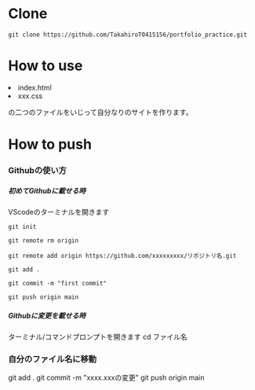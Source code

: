 # Clone

```rb:ターミナル/コマンドプロンプト
git clone https://github.com/TakahiroT0415156/portfolio_practice.git
```

# How to use

<li>index.html</li>
<li>xxx.css</li>
<p>の二つのファイルをいじって自分なりのサイトを作ります。</p>

# How to push

<h3>Githubの使い方</h3>

<h5>初めてGithubに載せる時</h5>

VScodeのターミナルを開きます
```rb:ターミナル/コマンドプロンプト
git init
```

```rb:ターミナル/コマンドプロンプト
git remote rm origin
```

```rb:ターミナル/コマンドプロンプト
git remote add origin https://github.com/xxxxxxxxx/リポジトリ名.git
```

```rb:ターミナル/コマンドプロンプト
git add .
```

```rb:ターミナル/コマンドプロンプト
git commit -m "first commit"
```

```rb:ターミナル/コマンドプロンプト
git push origin main
```



<h5>Githubに変更を載せる時</h5>

ターミナル/コマンドプロンプトを開きます
cd ファイル名
### 自分のファイル名に移動
git add .
git commit -m "xxxx.xxxの変更"
git push origin main
